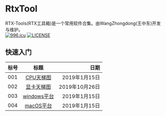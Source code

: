 # RtxTool

  RTX-Tools(RTX工具箱)是一个常用软件合集。由WangZhongdong(王中东)开发与维护。  
[![996.icu](https://img.shields.io/badge/link-996.icu-red.svg)](https://996.icu)
[![LICENSE](https://img.shields.io/badge/license-Anti%20996-blue.svg)](https://github.com/996icu/996.ICU/blob/master/LICENSE)

## 快速入门
标号|标题|日期
---|:--:|---:
001|[CPU天梯图](https://imgsa.baidu.com/forum/pic/item/19c76ad0f703918f617ad5a15e3d269758eec417.jpg)|2019年1月15日
002|[显卡天梯图](https://imgsa.baidu.com/forum/pic/item/2bdd2e9759ee3d6d926d6fa04c166d224e4ade17.jpg)|2019年10月26日
003|[windows平台](https://github.com/Rtx8080Ti/RTX-Tools/blob/master/win/win.md)|2019年1月15日
004|[macOS平台](https://github.com/Rtx8080Ti/RTX-Tools/blob/master/macOS/macOS.md)|2019年1月15日
